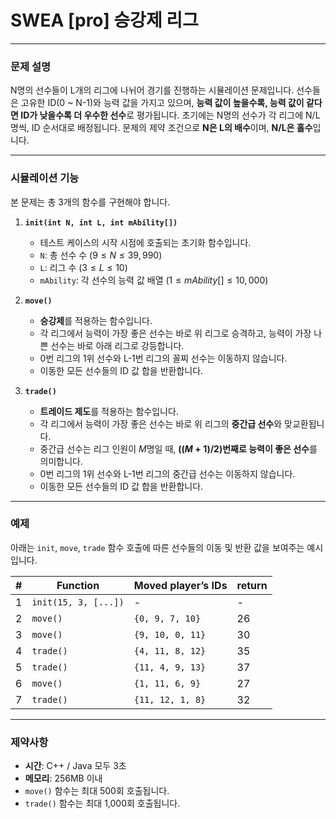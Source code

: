 # SWEA [pro] 승강제 리그

---

### 문제 설명

N명의 선수들이 L개의 리그에 나뉘어 경기를 진행하는 시뮬레이션 문제입니다. 선수들은 고유한 ID(0 ~ N-1)와 능력 값을 가지고 있으며, **능력 값이 높을수록, 능력 값이 같다면 ID가 낮을수록 더 우수한 선수**로 평가됩니다. 초기에는 N명의 선수가 각 리그에 N/L명씩, ID 순서대로 배정됩니다. 문제의 제약 조건으로 **N은 L의 배수**이며, **N/L은 홀수**입니다.

---

### 시뮬레이션 기능

본 문제는 총 3개의 함수를 구현해야 합니다.

1.  **`init(int N, int L, int mAbility[])`**
    -   테스트 케이스의 시작 시점에 호출되는 초기화 함수입니다.
    -   `N`: 총 선수 수 ($9 \le N \le 39,990$)
    -   `L`: 리그 수 ($3 \le L \le 10$)
    -   `mAbility`: 각 선수의 능력 값 배열 ($1 \le mAbility[] \le 10,000$)

2.  **`move()`**
    -   **승강제**를 적용하는 함수입니다.
    -   각 리그에서 능력이 가장 좋은 선수는 바로 위 리그로 승격하고, 능력이 가장 나쁜 선수는 바로 아래 리그로 강등합니다.
    -   0번 리그의 1위 선수와 L-1번 리그의 꼴찌 선수는 이동하지 않습니다.
    -   이동한 모든 선수들의 ID 값 합을 반환합니다.

3.  **`trade()`**
    -   **트레이드 제도**를 적용하는 함수입니다.
    -   각 리그에서 능력이 가장 좋은 선수는 바로 위 리그의 **중간급 선수**와 맞교환됩니다.
    -   중간급 선수는 리그 인원이 $M$명일 때, **$((M+1) / 2)$번째로 능력이 좋은 선수**를 의미합니다.
    -   0번 리그의 1위 선수와 L-1번 리그의 중간급 선수는 이동하지 않습니다.
    -   이동한 모든 선수들의 ID 값 합을 반환합니다.

---

### 예제

아래는 `init`, `move`, `trade` 함수 호출에 따른 선수들의 이동 및 반환 값을 보여주는 예시입니다.

| # | Function | Moved player’s IDs | return |
|---|---|---|---|
| 1 | `init(15, 3, [...])` | - | - |
| 2 | `move()` | `{0, 9, 7, 10}` | 26 |
| 3 | `move()` | `{9, 10, 0, 11}` | 30 |
| 4 | `trade()` | `{4, 11, 8, 12}` | 35 |
| 5 | `trade()` | `{11, 4, 9, 13}` | 37 |
| 6 | `move()` | `{1, 11, 6, 9}` | 27 |
| 7 | `trade()` | `{11, 12, 1, 8}` | 32 |

---

### 제약사항
-   **시간**: C++ / Java 모두 3초
-   **메모리**: 256MB 이내
-   `move()` 함수는 최대 500회 호출됩니다.
-   `trade()` 함수는 최대 1,000회 호출됩니다.

